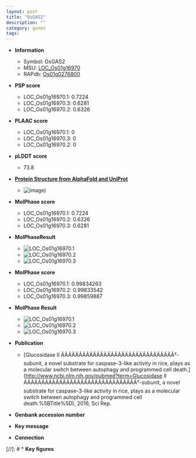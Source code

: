 ```yaml
---
layout: post
title: "OsGAS2"
description: ""
category: genes
tags: 
---
```


* **Information**  
    + Symbol: OsGAS2  
    + MSU: [LOC_Os01g16970](http://rice.plantbiology.msu.edu/cgi-bin/ORF_infopage.cgi?orf=LOC_Os01g16970)  
    + RAPdb: [Os01g0276800](http://rapdb.dna.affrc.go.jp/viewer/gbrowse_details/irgsp1?name=Os01g0276800)  

* **PSP score**  
    + LOC_Os01g16970.1: 0.7224 
    + LOC_Os01g16970.3: 0.6281 
    + LOC_Os01g16970.2: 0.6326 

* **PLAAC score**  
    + LOC_Os01g16970.1: 0 
    + LOC_Os01g16970.3: 0 
    + LOC_Os01g16970.2: 0 

* **pLDDT score**
    + 73.8

* **[Protein Structure from AlphaFold and UniProt](https://www.uniprot.org/uniprotkb/Q5NBP9/entry#structure)**
    + ![image](https://ricepsp.github.io/images/Q5/AF-Q5NBP9-F1.png))

* **MolPhase score**
    + LOC_Os01g16970.1: 0.7224
    + LOC_Os01g16970.2: 0.6326
    + LOC_Os01g16970.3: 0.6281

* **MolPhaseResult**
    + ![LOC_Os01g16970.1](https://ricepsp.github.io/pictures/LOC_Os01g/LOC_Os01g16970.1.png)
    + ![LOC_Os01g16970.2](https://ricepsp.github.io/pictures/LOC_Os01g/LOC_Os01g16970.2.png)
    + ![LOC_Os01g16970.3](https://ricepsp.github.io/pictures/LOC_Os01g/LOC_Os01g16970.3.png)

* **MolPhase score**
    + LOC_Os01g16970.1: 0.99834263
    + LOC_Os01g16970.2: 0.99833542
    + LOC_Os01g16970.3: 0.99859887

* **MolPhase Result**
    + ![LOC_Os01g16970.1](https://304243504.github.io/Pictures/LOC_Os01g/LOC_Os01g16970.1.png)
    + ![LOC_Os01g16970.2](https://304243504.github.io/Pictures/LOC_Os01g/LOC_Os01g16970.2.png)
    + ![LOC_Os01g16970.3](https://304243504.github.io/Pictures/LOC_Os01g/LOC_Os01g16970.3.png)

* **Publication**  
    + [Glucosidase II ÃÂÃÂÃÂÃÂÃÂÃÂÃÂÃÂÃÂÃÂÃÂÃÂÃÂÃÂÃÂÃÂ²-subunit, a novel substrate for caspase-3-like activity in rice, plays as a molecular switch between autophagy and programmed cell death.](http://www.ncbi.nlm.nih.gov/pubmed?term=Glucosidase II ÃÂÃÂÃÂÃÂÃÂÃÂÃÂÃÂÃÂÃÂÃÂÃÂÃÂÃÂÃÂÃÂ²-subunit, a novel substrate for caspase-3-like activity in rice, plays as a molecular switch between autophagy and programmed cell death.%5BTitle%5D), 2016, Sci Rep.

* **Genbank accession number**  

* **Key message**  

* **Connection**  

[//]: # * **Key figures**  


